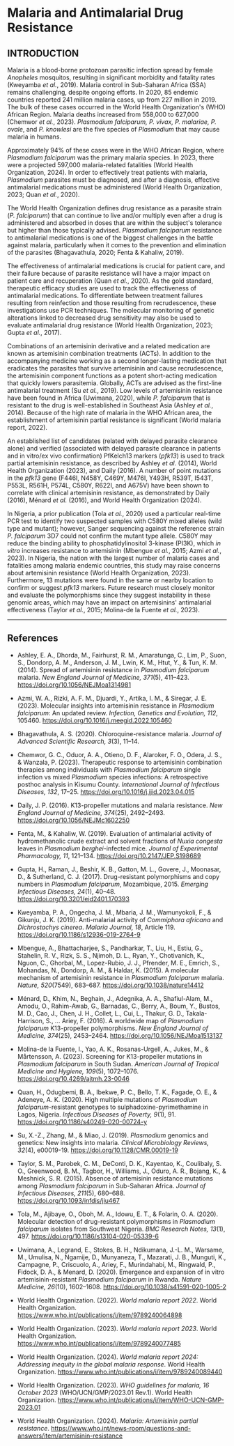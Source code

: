 # Malaria and Antimalarial Drug Resistance

## INTRODUCTION
Malaria is a blood-borne protozoan parasitic infection spread by female *Anopheles* mosquitos, resulting in significant morbidity and fatality rates (Kweyamba *et al.*, 2019). Malaria control in Sub-Saharan Africa (SSA) remains challenging, despite ongoing efforts. In 2020, 85 endemic countries reported 241 million malaria cases, up from 227 million in 2019. The bulk of these cases occurred in the World Health Organization's (WHO) African Region. Malaria deaths increased from 558,000 to 627,000 (Chemwor *et al.*, 2023). *Plasmodium falciparum, P. vivax, P. malariae, P. ovale*, and *P. knowlesi* are the five species of *Plasmodium* that may cause malaria in humans.

Approximately 94% of these cases were in the WHO African Region, where *Plasmodium falciparum* was the primary malaria species. In 2023, there were a projected 597,000 malaria-related fatalities (World Health Organization, 2024). In order to effectively treat patients with malaria, *Plasmodium* parasites must be diagnosed, and after a diagnosis, effective antimalarial medications must be administered (World Health Organization, 2023; Quan *et al.*, 2020).

The World Health Organization defines drug resistance as a parasite strain (*P. falciparum*) that can continue to live and/or multiply even after a drug is administered and absorbed in doses that are within the subject's tolerance but higher than those typically advised. *Plasmodium falciparum* resistance to antimalarial medications is one of the biggest challenges in the battle against malaria, particularly when it comes to the prevention and elimination of the parasites (Bhagavathula, 2020; Fenta & Kahaliw, 2019).

The effectiveness of antimalarial medications is crucial for patient care, and their failure because of parasite resistance will have a major impact on patient care and recuperation (Quan *et al.*, 2020). As the gold standard, therapeutic efficacy studies are used to track the effectiveness of antimalarial medications. To differentiate between treatment failures resulting from reinfection and those resulting from recrudescence, these investigations use PCR techniques. The molecular monitoring of genetic alterations linked to decreased drug sensitivity may also be used to evaluate antimalarial drug resistance (World Health Organization, 2023; Gupta *et al.*, 2017).

Combinations of an artemisinin derivative and a related medication are known as artemisinin combination treatments (ACTs). In addition to the accompanying medicine working as a second longer-lasting medication that eradicates the parasites that survive artemisinin and cause recrudescence, the artemisinin component functions as a potent short-acting medication that quickly lowers parasitemia. Globally, ACTs are advised as the first-line antimalarial treatment (Su *et al.*, 2019). Low levels of artemisinin resistance have been found in Africa (Uwimana, 2020), while *P. falciparum* that is resistant to the drug is well-established in Southeast Asia (Ashley *et al.*, 2014). Because of the high rate of malaria in the WHO African area, the establishment of artemisinin partial resistance is significant (World malaria report, 2022).

An established list of candidates (related with delayed parasite clearance alone) and verified (associated with delayed parasite clearance in patients and in vitro/ex vivo confirmation) PfKelch13 markers (*pfk13*) is used to track partial artemisinin resistance, as described by Ashley *et al.* (2014), World Health Organization (2023), and Daily (2016). A number of point mutations in the *pfk13* gene (F446I, N458Y, C469Y, M476I, Y493H, R539T, I543T, P553L, R561H, P574L, C580Y, R622I, and A675V) have been shown to correlate with clinical artemisinin resistance, as demonstrated by Daily (2016), Ménard *et al.* (2016), and World Health Organization (2024).

In Nigeria, a prior publication (Tola *et al.*, 2020) used a particular real-time PCR test to identify two suspected samples with C580Y mixed alleles (wild type and mutant); however, Sanger sequencing against the reference strain *P. falciparum* 3D7 could not confirm the mutant type allele. C580Y may reduce the binding ability to phosphatidylinositol 3-kinase (PI3K), which *in vitro* increases resistance to artemisinin (Mbengue *et al.*, 2015; Azmi *et al.*, 2023). In Nigeria, the nation with the largest number of malaria cases and fatalities among malaria endemic countries, this study may raise concerns about artemisinin resistance (World Health Organization, 2023). Furthermore, 13 mutations were found in the same or nearby location to confirm or suggest *pfk13* markers. Future research must closely monitor and evaluate the polymorphisms since they suggest instability in these genomic areas, which may have an impact on artemisinins' antimalarial effectiveness (Taylor *et al.*, 2015; Molina-de la Fuente *et al.*, 2023).

---

## References

- Ashley, E. A., Dhorda, M., Fairhurst, R. M., Amaratunga, C., Lim, P., Suon, S., Dondorp, A. M., Anderson, J. M., Lwin, K. M., Htut, Y., & Tun, K. M. (2014). Spread of artemisinin resistance in *Plasmodium falciparum* malaria. *New England Journal of Medicine, 371*(5), 411–423. https://doi.org/10.1056/NEJMoa1314981

- Azmi, W. A., Rizki, A. F. M., Djuardi, Y., Artika, I. M., & Siregar, J. E. (2023). Molecular insights into artemisinin resistance in *Plasmodium falciparum*: An updated review. *Infection, Genetics and Evolution, 112*, 105460. https://doi.org/10.1016/j.meegid.2022.105460

- Bhagavathula, A. S. (2020). Chloroquine-resistance malaria. *Journal of Advanced Scientific Research, 3*(3), 11–14.

- Chemwor, G. C., Oduor, A. A., Otieno, D. F., Alaroker, F. O., Odera, J. S., & Wanzala, P. (2023). Therapeutic response to artemisinin combination therapies among individuals with *Plasmodium falciparum* single infection vs mixed *Plasmodium* species infections: A retrospective posthoc analysis in Kisumu County. *International Journal of Infectious Diseases, 132*, 17–25. https://doi.org/10.1016/j.ijid.2023.04.015

- Daily, J. P. (2016). K13-propeller mutations and malaria resistance. *New England Journal of Medicine, 374*(25), 2492–2493. https://doi.org/10.1056/NEJMc1602250

- Fenta, M., & Kahaliw, W. (2019). Evaluation of antimalarial activity of hydromethanolic crude extract and solvent fractions of *Nuxia congesta* leaves in *Plasmodium berghei*-infected mice. *Journal of Experimental Pharmacology, 11*, 121–134. https://doi.org/10.2147/JEP.S198689

- Gupta, H., Raman, J., Beshir, K. B., Gatton, M. L., Govere, J., Moonasar, D., & Sutherland, C. J. (2017). Drug-resistant polymorphisms and copy numbers in *Plasmodium falciparum*, Mozambique, 2015. *Emerging Infectious Diseases, 24*(1), 40–48. https://doi.org/10.3201/eid2401.170393

- Kweyamba, P. A., Ongecha, J. M., Mbaria, J. M., Wamunyokoli, F., & Gikunju, J. K. (2019). Anti-malarial activity of *Commiphora africana* and *Dichrostachys cinerea*. *Malaria Journal, 18*, Article 119. https://doi.org/10.1186/s12936-019-2764-9

- Mbengue, A., Bhattacharjee, S., Pandharkar, T., Liu, H., Estiu, G., Stahelin, R. V., Rizk, S. S., Njimoh, D. L., Ryan, Y., Chotivanich, K., Nguon, C., Ghorbal, M., Lopez-Rubio, J. J., Pfrender, M. E., Emrich, S., Mohandas, N., Dondorp, A. M., & Haldar, K. (2015). A molecular mechanism of artemisinin resistance in *Plasmodium falciparum* malaria. *Nature, 520*(7549), 683–687. https://doi.org/10.1038/nature14412

- Ménard, D., Khim, N., Beghain, J., Adegnika, A. A., Shafiul-Alam, M., Amodu, O., Rahim-Awab, G., Barnadas, C., Berry, A., Boum, Y., Bustos, M. D., Cao, J., Chen, J. H., Collet, L., Cui, L., Thakur, G. D., Takala-Harrison, S., ... Ariey, F. (2016). A worldwide map of *Plasmodium falciparum* K13-propeller polymorphisms. *New England Journal of Medicine, 374*(25), 2453–2464. https://doi.org/10.1056/NEJMoa1513137

- Molina-de la Fuente, I., Yao, A. K., Rosanas-Urgell, A., Jukes, M., & Mårtensson, A. (2023). Screening for K13-propeller mutations in *Plasmodium falciparum* in South Sudan. *American Journal of Tropical Medicine and Hygiene, 109*(5), 1072–1076. https://doi.org/10.4269/ajtmh.23-0046

- Quan, H., Odugbemi, B. A., Ibekwe, P. C., Bello, T. K., Fagade, O. E., & Adeneye, A. K. (2020). High multiple mutations of *Plasmodium falciparum*-resistant genotypes to sulphadoxine-pyrimethamine in Lagos, Nigeria. *Infectious Diseases of Poverty, 9*(1), 91. https://doi.org/10.1186/s40249-020-00724-y

- Su, X.-Z., Zhang, M., & Miao, J. (2019). *Plasmodium* genomics and genetics: New insights into malaria. *Clinical Microbiology Reviews, 32*(4), e00019-19. https://doi.org/10.1128/CMR.00019-19

- Taylor, S. M., Parobek, C. M., DeConti, D. K., Kayentao, K., Coulibaly, S. O., Greenwood, B. M., Tagbor, H., Williams, J., Oduro, A. R., Bojang, K., & Meshnick, S. R. (2015). Absence of artemisinin resistance mutations among *Plasmodium falciparum* in Sub-Saharan Africa. *Journal of Infectious Diseases, 211*(5), 680–688. https://doi.org/10.1093/infdis/jiu467

- Tola, M., Ajibaye, O., Oboh, M. A., Idowu, E. T., & Folarin, O. A. (2020). Molecular detection of drug-resistant polymorphisms in *Plasmodium falciparum* isolates from Southwest Nigeria. *BMC Research Notes, 13*(1), 497. https://doi.org/10.1186/s13104-020-05339-6

- Uwimana, A., Legrand, E., Stokes, B. H., Ndikumana, J.-L. M., Warsame, M., Umulisa, N., Ngamije, D., Munyaneza, T., Mazarati, J. B., Munguti, K., Campagne, P., Criscuolo, A., Ariey, F., Murindahabi, M., Ringwald, P., Fidock, D. A., & Menard, D. (2020). Emergence and expansion of in vitro artemisinin-resistant *Plasmodium falciparum* in Rwanda. *Nature Medicine, 26*(10), 1602–1608. https://doi.org/10.1038/s41591-020-1005-2

- World Health Organization. (2022). *World malaria report 2022*. World Health Organization. https://www.who.int/publications/i/item/9789240064898

- World Health Organization. (2023). *World malaria report 2023*. World Health Organization. https://www.who.int/publications/i/item/9789240077485

- World Health Organization. (2024). *World malaria report 2024: Addressing inequity in the global malaria response*. World Health Organization. https://www.who.int/publications/i/item/9789240089440

- World Health Organization. (2023). *WHO guidelines for malaria, 16 October 2023* (WHO/UCN/GMP/2023.01 Rev.1). World Health Organization. https://www.who.int/publications/i/item/WHO-UCN-GMP-2023.01

- World Health Organization. (2024). *Malaria: Artemisinin partial resistance*. https://www.who.int/news-room/questions-and-answers/item/artemisinin-resistance
